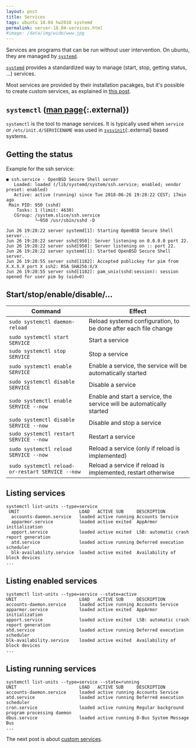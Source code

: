 ```yaml
---
layout: post
title: Services
tags: ubuntu 18.04 hw2018 systemd
permalink: server-18.04-services.html
#image: /data/img/wide/www.jpg
---
```


Services are programs that can be run without user intervention. On ubuntu, they
are managed by [`systemd`](/tag/systemd.html).

[`systemd`](/tag/systemd.html) provides a standardized way to manage (start,
stop, getting status, ...) services.

Most services are provided by their installation pacakges, but it's possible to
create custom services, as explained in [this post](/server-18.04-custom-services.html).

## `systemctl` ([man page](http://manpages.ubuntu.com/manpages/bionic/man1/systemctl.1.html){:.external})
`systemctl` is the tool to manage services. It is typically used when `service`
or `/etc/init.d/SERVICENAME` was used in [`sysvinit`](https://en.wikipedia.org/wiki/Init){:.external}
based systems.

## Getting the status
Example for the ssh service:
```
● ssh.service - OpenBSD Secure Shell server
   Loaded: loaded (/lib/systemd/system/ssh.service; enabled; vendor preset: enabled)
   Active: active (running) since Tue 2018-06-26 19:28:22 CEST; 17min ago
 Main PID: 950 (sshd)
    Tasks: 1 (limit: 4630)
   CGroup: /system.slice/ssh.service
           └─950 /usr/sbin/sshd -D

Jun 26 19:28:22 server systemd[1]: Starting OpenBSD Secure Shell server...
Jun 26 19:28:22 server sshd[950]: Server listening on 0.0.0.0 port 22.
Jun 26 19:28:22 server sshd[950]: Server listening on :: port 22.
Jun 26 19:28:22 server systemd[1]: Started OpenBSD Secure Shell server.
Jun 26 19:28:55 server sshd[1182]: Accepted publickey for pim from X.X.X.X port X ssh2: RSA SHA256:X/X
Jun 26 19:28:55 server sshd[1182]: pam_unix(sshd:session): session opened for user pim by (uid=0)
```

## Start/stop/enable/disable/...

| Command | Effect |
| - | - |
| `sudo systemctl daemon-reload` | Reload systemd configuration, to be done after each file change |
| `sudo systemctl start SERVICE` | Start a service |
| `sudo systemctl stop SERVICE` | Stop a service |
| `sudo systemctl enable SERVICE` | Enable a service, the service will be automatically started |
| `sudo systemctl disable SERVICE` | Disable a service |
| `sudo systemctl enable SERVICE --now` | Enable and start a service, the service will be automatically started |
| `sudo systemctl disable SERVICE --now` | Disable and stop a service |
| `sudo systemctl restart SERVICE --now` | Restart a service |
| `sudo systemctl reload SERVICE --now` | Reload a service (only if reload is implemented) |
| `sudo systemctl reload-or-restart SERVICE --now` | Reload a service if reload is implemented, restart otherwise |

## Listing services
```console
systemctl list-units --type=service
 UNIT                       LOAD   ACTIVE SUB     DESCRIPTION                                                                  
  accounts-daemon.service   loaded active running Accounts Service                                                             
  apparmor.service          loaded active exited  AppArmor initialization                                                      
  apport.service            loaded active exited  LSB: automatic crash report generation                                       
  atd.service               loaded active running Deferred execution scheduler                                                 
  blk-availability.service  loaded active exited  Availability of block devices              
...
```

## Listing enabled services
```
systemctl list-units --type=service --state=active
UNIT                        LOAD   ACTIVE SUB     DESCRIPTION                                                                  
accounts-daemon.service     loaded active running Accounts Service                                                             
apparmor.service            loaded active exited  AppArmor initialization                                                      
apport.service              loaded active exited  LSB: automatic crash report generation                                       
atd.service                 loaded active running Deferred execution scheduler                                                 
blk-availability.service    loaded active exited  Availability of block devices                                                
...
```

## Listing running services
```
systemctl list-units --type=service --state=running
UNIT                        LOAD   ACTIVE SUB     DESCRIPTION                                 
accounts-daemon.service     loaded active running Accounts Service                            
atd.service                 loaded active running Deferred execution scheduler                
cron.service                loaded active running Regular background program processing daemon
dbus.service                loaded active running D-Bus System Message Bus                    
...
```

The next post is about [custom services](/server-18.04-custom-services.html).